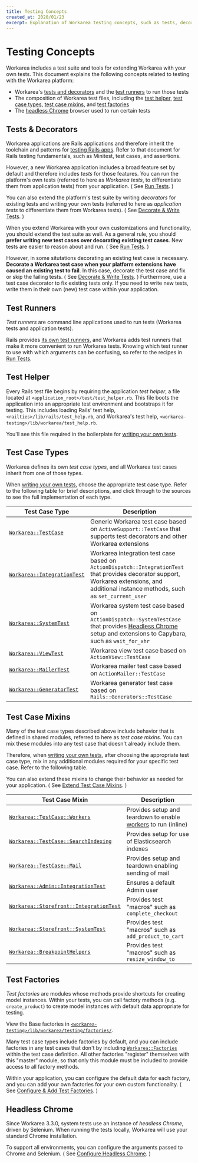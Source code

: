 ```yaml
---
title: Testing Concepts
created_at: 2020/01/23
excerpt: Explanation of Workarea testing concepts, such as tests, decorators, runners, test cases, factories
---
```


# Testing Concepts

Workarea includes a test suite and tools for extending Workarea with your own tests.
This document explains the following concepts related to testing with the Workarea platform:

* Workarea's [tests and decorators](#tests-amp-decorators) and the [test runners](#test-runners) to run those tests
* The composition of Workarea test files, including the [test helper](#test-helper), [test case types](#test-case-types), [test case mixins](#test-case-mixins), and [test factories](#test-factories)
* The [headless Chrome](#headless-chrome) browser used to run certain tests


## Tests & Decorators

Workarea applications are Rails applications and therefore inherit the toolchain and patterns for [testing Rails apps](https://guides.rubyonrails.org/testing.html).
Refer to that document for Rails testing fundamentals, such as Minitest, test cases, and assertions.

However, a new Workarea application includes a broad feature set by default and therefore includes _tests_ for those features.
You can run the platform's own tests (referred to here as _Workarea tests_, to differentiate them from application tests) from your application.
( See [Run Tests](/articles/run-tests.html). )

You can also extend the platform's test suite by writing _decorators_ for existing tests and writing your own tests (referred to here as _application tests_ to differentiate them from Workarea tests).
( See [Decorate & Write Tests](/articles/decorate-and-write-tests.html). )

When you extend Workarea with your own customizations and functionality, you should extend the test suite as well.
As a general rule, you should __prefer writing new test cases over decorating existing test cases__.
New tests are easier to reason about and run.
( See [Run Tests](/articles/run-tests.html). )

However, in some situtations decorating an existing test case is necessary.
__Decorate a Workarea test case when your platform extensions have caused an existing test to fail__.
In this case, decorate the test case and fix or skip the failing tests.
( See [Decorate & Write Tests](/articles/decorate-and-write-tests.html). )
Furthermore, use a test case decorator to fix existing tests only.
If you need to write new tests, write them in their own (new) test case within your application.


## Test Runners

_Test runners_ are command line applications used to run tests (Workarea tests and application tests).

Rails provides [its own test runners](https://guides.rubyonrails.org/testing.html#the-rails-test-runner), and Workarea adds test runners that make it more convenient to run Workarea tests.
Knowing which test runner to use with which arguments can be confusing, so refer to the recipes in [Run Tests](/articles/run-tests.html).


## Test Helper

Every Rails test file begins by requiring the application _test helper_, a file located at `<application_root>/test/test_helper.rb`.
This file boots the application into an appropriate test environment and bootstraps it for testing.
This includes loading Rails' test help, `<railties>/lib/rails/test_help.rb`, and Workarea's test help, `<workarea-testing>/lib/workarea/test_help.rb`.

You'll see this file required in the boilerplate for [writing your own tests](/articles/decorate-and-write-tests.html).


## Test Case Types

Workarea defines its own _test case types_, and all Workarea test cases inherit from one of those types.

When [writing your own tests](/articles/decorate-and-write-tests.html), choose the appropriate test case type.
Refer to the following table for brief descriptions, and click through to the sources to see the full implementation of each type.

| Test Case Type | Description |
| --- | --- |
| [`Workarea::TestCase`](https://github.com/workarea-commerce/workarea/blob/v3.5.3/testing/lib/workarea/test_case.rb) | Generic Workarea test case based on `ActiveSupport::TestCase` that supports test decorators and other Workarea extensions |
| [`Workarea::IntegrationTest`](https://github.com/workarea-commerce/workarea/blob/v3.5.3/testing/lib/workarea/integration_test.rb) | Workarea integration test case based on `ActionDispatch::IntegrationTest` that provides decorator support, Workarea extensions, and additional instance methods, such as `set_current_user` |
| [`Workarea::SystemTest`](https://github.com/workarea-commerce/workarea/blob/v3.5.3/testing/lib/workarea/system_test.rb) | Workarea system test case based on `ActionDispatch::SystemTestCase` that provides [Headless Chrome](#headless-chrome) setup and extensions to Capybara, such as `wait_for_xhr` |
| [`Workarea::ViewTest`](https://github.com/workarea-commerce/workarea/blob/v3.5.3/testing/lib/workarea/view_test.rb) | Workarea view test case based on `ActionView::TestCase` |
| [`Workarea::MailerTest`](https://github.com/workarea-commerce/workarea/blob/v3.5.3/testing/lib/workarea/mailer_test.rb) | Workarea mailer test case based on `ActionMailer::TestCase` |
| [`Workarea::GeneratorTest`](https://github.com/workarea-commerce/workarea/blob/v3.5.3/testing/lib/workarea/generator_test.rb) | Workarea generator test case based on `Rails::Generators::TestCase` |


## Test Case Mixins

Many of the test case types described above include behavior that is defined in shared modules, referred to here as _test case mixins_.
You can mix these modules into any test case that doesn't already include them.

Therefore, when [writing your own tests](/articles/decorate-and-write-tests.html), after choosing the appropriate test case type, mix in any additional modules required for your specific test case.
Refer to the following table.

You can also extend these mixins to change their behavior as needed for your application.
( See [Extend Test Case Mixins](/articles/extend-test-case-mixins.html). )

| Test Case Mixin | Description |
| --- | --- |
| [`Workarea::TestCase::Workers`](https://github.com/workarea-commerce/workarea/blob/v3.5.3/testing/lib/workarea/test_case.rb#L38-L60) | Provides setup and teardown to enable [workers](/articles/workers.html) to run (inline) |
| [`Workarea::TestCase::SearchIndexing`](https://github.com/workarea-commerce/workarea/blob/v3.5.3/testing/lib/workarea/test_case.rb#L62-L73) | Provides setup for use of Elasticsearch indexes |
| [`Workarea::TestCase::Mail`](https://github.com/workarea-commerce/workarea/blob/v3.5.3/testing/lib/workarea/test_case.rb#L75-L89) | Provides setup and teardown enabling sending of mail |
| [`Workarea::Admin::IntegrationTest`](https://github.com/workarea-commerce/workarea/blob/v3.5.3/testing/lib/workarea/admin/integration_test.rb) | Ensures a default Admin user |
| [`Workarea::Storefront::IntegrationTest`](https://github.com/workarea-commerce/workarea/blob/v3.5.3/testing/lib/workarea/storefront/integration_test.rb) | Provides test "macros" such as `complete_checkout` |
| [`Workarea::Storefront::SystemTest`](https://github.com/workarea-commerce/workarea/blob/v3.5.3/testing/lib/workarea/storefront/system_test.rb) | Provides test "macros" such as `add_product_to_cart` |
| [`Workarea::BreakpointHelpers`](https://github.com/workarea-commerce/workarea/blob/v3.5.3/testing/lib/workarea/storefront/breakpoint_helpers.rb) | Provides test "macros" such as `resize_window_to` |


## Test Factories

_Test factories_ are modules whose methods provide shortcuts for creating model instances.
Within your tests, you can call factory methods (e.g. `create_product`) to create model instances with default data appropriate for testing.

View the Base factories in [`<workarea-testing>/lib/workarea/testing/factories/`](https://github.com/workarea-commerce/workarea/tree/v3.5.3/testing/lib/workarea/testing/factories).

Many test case types include factories by default, and you can include factories in any test cases that don't by including [`Workarea::Factories`](https://github.com/workarea-commerce/workarea/blob/v3.5.3/testing/lib/workarea/testing/factories.rb) within the test case definition.
All other factories "register" themselves with this "master" module, so that only this module must be included to provide access to all factory methods.

Within your application, you can configure the default data for each factory, and you can add your own factories for your own custom functionality.
( See [Configure & Add Test Factories](/articles/configure-and-add-test-factories.html). )


## Headless Chrome

Since Workarea 3.3.0, system tests use an instance of _headless Chrome_, driven by Selenium.
When running the tests locally, Workarea will use your standard Chrome installation.

To support all environments, you can configure the arguments passed to Chrome and Selenium.
( See [Configure Headless Chrome](/articles/configure-headless-chrome.html). )
